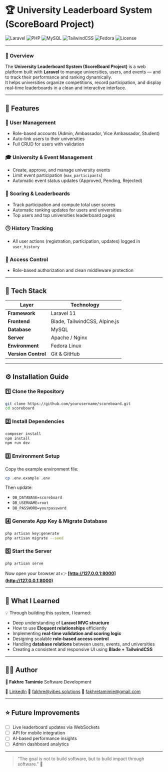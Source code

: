 # 🏆 University Leaderboard System (ScoreBoard Project)

![Laravel](https://img.shields.io/badge/Laravel-11-red?style=for-the-badge&logo=laravel)
![PHP](https://img.shields.io/badge/PHP-8.3-blue?style=for-the-badge&logo=php)
![MySQL](https://img.shields.io/badge/MySQL-Database-orange?style=for-the-badge&logo=mysql)
![TailwindCSS](https://img.shields.io/badge/TailwindCSS-Framework-38B2AC?style=for-the-badge&logo=tailwind-css)
![Fedora](https://img.shields.io/badge/Fedora-Linux-294172?style=for-the-badge&logo=fedora)
![License](https://img.shields.io/badge/License-MIT-green?style=for-the-badge)

---

### 🎯 Overview

The **University Leaderboard System (ScoreBoard Project)** is a web platform built with **Laravel** to manage universities, users, and events — and to track their performance and ranking dynamically.  
It helps universities organize competitions, record participation, and display real-time leaderboards in a clean and interactive interface.

---

## 🚀 Features

### 👥 User Management

-   Role-based accounts (Admin, Ambassador, Vice Ambassador, Student)
-   Auto-link users to their universities
-   Full CRUD for users with validation

### 🎓 University & Event Management

-   Create, approve, and manage university events
-   Limit event participation (`max_participants`)
-   Automatic event status updates (Approved, Pending, Rejected)

### 🏅 Scoring & Leaderboards

-   Track participation and compute total user scores
-   Automatic ranking updates for users and universities
-   Top users and top universities leaderboard pages

### 🕒 History Tracking

-   All user actions (registration, participation, updates) logged in `user_history`

### 🔐 Access Control

-   Role-based authorization and clean middleware protection

---

## 🧩 Tech Stack

| Layer               | Technology                    |
| ------------------- | ----------------------------- |
| **Framework**       | Laravel 11                    |
| **Frontend**        | Blade, TailwindCSS, Alpine.js |
| **Database**        | MySQL                         |
| **Server**          | Apache / Nginx                |
| **Environment**     | Fedora Linux                  |
| **Version Control** | Git & GitHub                  |

---

## ⚙️ Installation Guide

### 1️⃣ Clone the Repository

```bash
git clone https://github.com/yourusername/scoreboard.git
cd scoreboard
```

### 2️⃣ Install Dependencies

```bash
composer install
npm install
npm run dev
```

### 3️⃣ Environment Setup

Copy the example environment file:

```bash
cp .env.example .env
```

Then update:

-   `DB_DATABASE=scoreboard`
-   `DB_USERNAME=root`
-   `DB_PASSWORD=yourpassword`

### 4️⃣ Generate App Key & Migrate Database

```bash
php artisan key:generate
php artisan migrate --seed
```

### 5️⃣ Start the Server

```bash
php artisan serve
```

Now open your browser at 👉 **[http://127.0.0.1:8000](http://127.0.0.1:8000)**

---

## 🧠 What I Learned

💡 Through building this system, I learned:

-   Deep understanding of **Laravel MVC structure**
-   How to use **Eloquent relationships** efficiently
-   Implementing **real-time validation and scoring logic**
-   Designing scalable **role-based access control**
-   Handling **database relations** between users, events, and universities
-   Creating a consistent and responsive UI using **Blade + TailwindCSS**

---

## 🧑‍💻 Author

**👤 Fakhre Tamimie**
 Software Development
 
💼 [LinkedIn](https://www.linkedin.com/in/fakhretamimie)
📧 [fakhre@vibes.solutions](fakhre@vibes.solutions)
📧 [fakhretamimie@gmail.com](fakhretamimie@gmail.com)

---

## ⭐ Future Improvements

-   [ ] Live leaderboard updates via WebSockets
-   [ ] API for mobile integration
-   [ ] AI-based performance insights
-   [ ] Admin dashboard analytics

---

> “The goal is not to build software, but to build impact through software.” 💪



